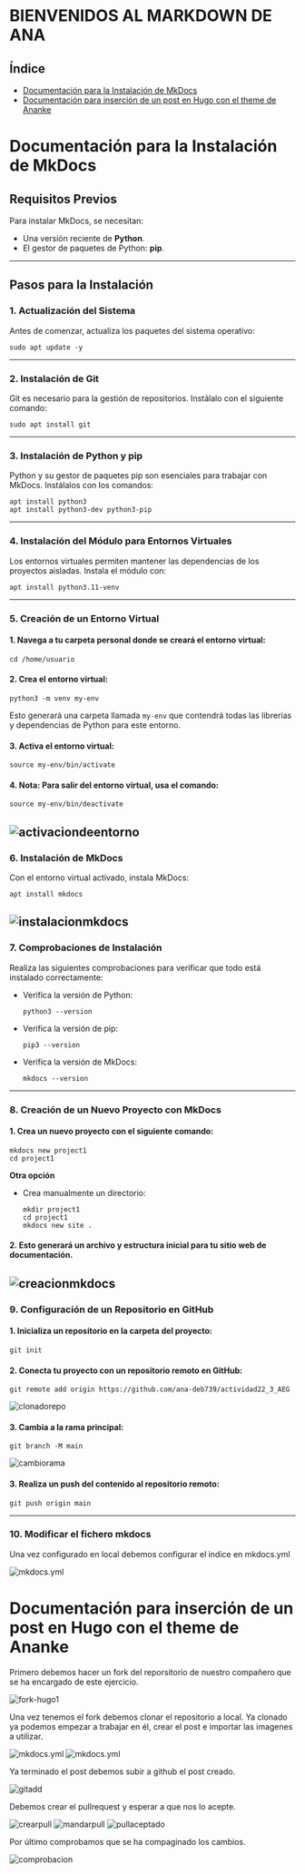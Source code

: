 # BIENVENIDOS AL MARKDOWN DE ANA

## Índice

- [Documentación para la Instalación de MkDocs](#Documentación-para-la-Instalación-de-MkDocs)
- [Documentación para inserción de un post en Hugo con el theme de Ananke](#Documentación-para-inserción-de-un-post-en-Hugo-con-el-theme-de-Ananke)

# Documentación para la Instalación de MkDocs

## Requisitos Previos
Para instalar MkDocs, se necesitan:
- Una versión reciente de **Python**.
- El gestor de paquetes de Python: **pip**.

---

## Pasos para la Instalación

### 1. Actualización del Sistema
Antes de comenzar, actualiza los paquetes del sistema operativo:
```
sudo apt update -y
```
---
### 2. Instalación de Git
Git es necesario para la gestión de repositorios. Instálalo con el siguiente comando:
```
sudo apt install git
```
---
### 3. Instalación de Python y pip
Python y su gestor de paquetes pip son esenciales para trabajar con MkDocs. Instálalos con los comandos:
```
apt install python3
apt install python3-dev python3-pip
```
--- 
### 4. Instalación del Módulo para Entornos Virtuales
Los entornos virtuales permiten mantener las dependencias de los proyectos aisladas. Instala el módulo con:
```
apt install python3.11-venv
```
---
### 5. Creación de un Entorno Virtual

#### 1. Navega a tu carpeta personal donde se creará el entorno virtual:
```
cd /home/usuario
```
#### 2. Crea el entorno virtual:
```
python3 -m venv my-env
```
Esto generará una carpeta llamada `my-env` que contendrá todas las librerías y dependencias de Python para este entorno.

#### 3. Activa el entorno virtual:
```
source my-env/bin/activate
```
#### 4. Nota: Para salir del entorno virtual, usa el comando:
```
source my-env/bin/deactivate
```
 ![activaciondeentorno](img/activacion-entorno.PNG)
---
### 6. Instalación de MkDocs
Con el entorno virtual activado, instala MkDocs:
```
apt install mkdocs
```
 ![instalacionmkdocs](img/instalación-mkdocs.PNG)
---
### 7. Comprobaciones de Instalación
Realiza las siguientes comprobaciones para verificar que todo está instalado correctamente:

* Verifica la versión de Python:
    ```
    python3 --version
    ```
* Verifica la versión de pip:
    ```
    pip3 --version
    ```
* Verifica la versión de MkDocs:
    ```
    mkdocs --version
    ```
----
### 8. Creación de un Nuevo Proyecto con MkDocs
#### 1. Crea un nuevo proyecto con el siguiente comando:
```
mkdocs new project1
cd project1
```
**Otra opción**
* Crea manualmente un directorio:
    ```
    mkdir project1
    cd project1
    mkdocs new site .
    ```
#### 2. Esto generará un archivo y estructura inicial para tu sitio web de documentación.
 ![creacionmkdocs](img/creacion-mkdocs.PNG)
----

### 9. Configuración de un Repositorio en GitHub
#### 1. Inicializa un repositorio en la carpeta del proyecto:
```
git init
```
#### 2. Conecta tu proyecto con un repositorio remoto en GitHub:
```
git remote add origin https://github.com/ana-deb739/actividad22_3_AEG
```
![clonadorepo](img/clonado-repo.PNG)
#### 3. Cambia a la rama principal:
```
git branch -M main
```
![cambiorama](img/cambio-rama.PNG)
#### 3. Realiza un push del contenido al repositorio remoto:
```
git push origin main
```
----
### 10. Modificar el fichero mkdocs
Una vez configurado en local debemos configurar el indice en mkdocs.yml

![mkdocs.yml](img/mkdocs.yml.png)


# Documentación para inserción de un post en Hugo con el theme de Ananke

Primero debemos hacer un fork del reporsitorio de nuestro compañero que se ha encargado de este ejercicio.

![fork-hugo1](img/fork-hugo1.PNG)

Una vez tenemos el fork debemos clonar el repositorio a local. Ya clonado ya podemos empezar a trabajar en él, crear el post e importar las imagenes a utilizar.

![mkdocs.yml](img/img-post-hugo1.PNG)
![mkdocs.yml](img/post-hugo1.PNG)

Ya terminado el post debemos subir a github el post creado.

![gitadd](img/gitadd-hugo1.PNG)

Debemos crear el pullrequest y esperar a que nos lo acepte.

![crearpull](img/creacion-pullrequest-hugo1.PNG)
![mandarpull](img/pullrequest-hugo1.PNG)
![pullaceptado](img/pullrequest-aceptado-hugo1.PNG)

Por último comprobamos que se ha compaginado los cambios.

![comprobacion](img/comprobación-hugo1.PNG)

